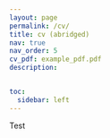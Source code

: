 ```yaml
---
layout: page
permalink: /cv/
title: cv (abridged)
nav: true
nav_order: 5
cv_pdf: example_pdf.pdf
description: 


toc:
  sidebar: left
---
```


Test